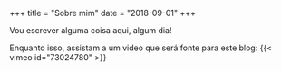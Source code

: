 +++
title = "Sobre mim"
date = "2018-09-01"
+++

Vou escrever alguma coisa aqui, algum dia!

Enquanto isso, assistam a um video que será fonte para este blog:
{{< vimeo id="73024780" >}}
